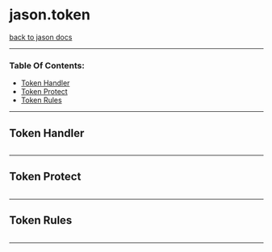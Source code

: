 # jason.token

[back to jason docs](./jason.md)

---

### Table Of Contents:

- [Token Handler](#Token-Handler)
- [Token Protect](#Token-Protect)
- [Token Rules](#Token-Rules)

---

## Token Handler

```python

```

---

## Token Protect

```python

```

---

## Token Rules

```python

```

---